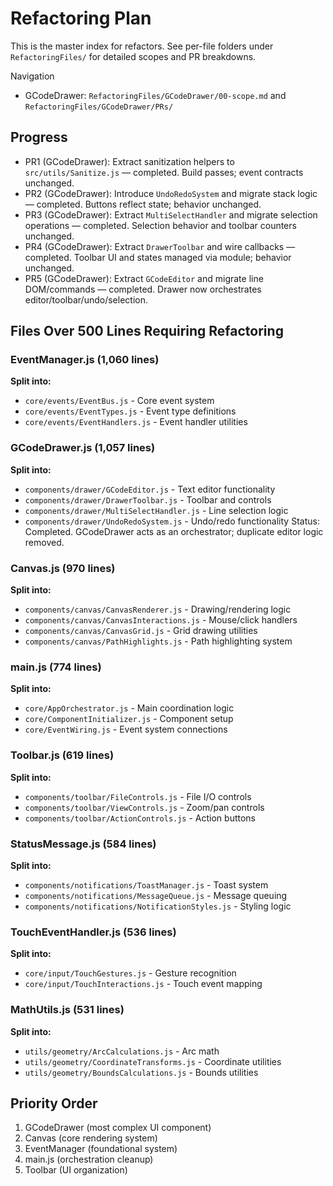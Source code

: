 # Refactoring Plan

This is the master index for refactors. See per-file folders under `RefactoringFiles/` for detailed scopes and PR breakdowns.

Navigation
- GCodeDrawer: `RefactoringFiles/GCodeDrawer/00-scope.md` and `RefactoringFiles/GCodeDrawer/PRs/`

## Progress
- PR1 (GCodeDrawer): Extract sanitization helpers to `src/utils/Sanitize.js` — completed. Build passes; event contracts unchanged.
- PR2 (GCodeDrawer): Introduce `UndoRedoSystem` and migrate stack logic — completed. Buttons reflect state; behavior unchanged.
- PR3 (GCodeDrawer): Extract `MultiSelectHandler` and migrate selection operations — completed. Selection behavior and toolbar counters unchanged.
- PR4 (GCodeDrawer): Extract `DrawerToolbar` and wire callbacks — completed. Toolbar UI and states managed via module; behavior unchanged.
- PR5 (GCodeDrawer): Extract `GCodeEditor` and migrate line DOM/commands — completed. Drawer now orchestrates editor/toolbar/undo/selection.

## Files Over 500 Lines Requiring Refactoring

### EventManager.js (1,060 lines)
**Split into:**
- `core/events/EventBus.js` - Core event system
- `core/events/EventTypes.js` - Event type definitions
- `core/events/EventHandlers.js` - Event handler utilities

### GCodeDrawer.js (1,057 lines)
**Split into:**
- `components/drawer/GCodeEditor.js` - Text editor functionality
- `components/drawer/DrawerToolbar.js` - Toolbar and controls
- `components/drawer/MultiSelectHandler.js` - Line selection logic
- `components/drawer/UndoRedoSystem.js` - Undo/redo functionality
Status: Completed. GCodeDrawer acts as an orchestrator; duplicate editor logic removed.

### Canvas.js (970 lines)
**Split into:**
- `components/canvas/CanvasRenderer.js` - Drawing/rendering logic
- `components/canvas/CanvasInteractions.js` - Mouse/click handlers
- `components/canvas/CanvasGrid.js` - Grid drawing utilities
- `components/canvas/PathHighlights.js` - Path highlighting system

### main.js (774 lines)
**Split into:**
- `core/AppOrchestrator.js` - Main coordination logic
- `core/ComponentInitializer.js` - Component setup
- `core/EventWiring.js` - Event system connections

### Toolbar.js (619 lines)
**Split into:**
- `components/toolbar/FileControls.js` - File I/O controls
- `components/toolbar/ViewControls.js` - Zoom/pan controls
- `components/toolbar/ActionControls.js` - Action buttons

### StatusMessage.js (584 lines)
**Split into:**
- `components/notifications/ToastManager.js` - Toast system
- `components/notifications/MessageQueue.js` - Message queuing
- `components/notifications/NotificationStyles.js` - Styling logic

### TouchEventHandler.js (536 lines)
**Split into:**
- `core/input/TouchGestures.js` - Gesture recognition
- `core/input/TouchInteractions.js` - Touch event mapping

### MathUtils.js (531 lines)
**Split into:**
- `utils/geometry/ArcCalculations.js` - Arc math
- `utils/geometry/CoordinateTransforms.js` - Coordinate utilities
- `utils/geometry/BoundsCalculations.js` - Bounds utilities

## Priority Order
1. GCodeDrawer (most complex UI component)
2. Canvas (core rendering system)
3. EventManager (foundational system)
4. main.js (orchestration cleanup)
5. Toolbar (UI organization)
